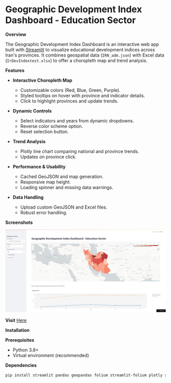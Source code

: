 # Geographic Development Index Dashboard - Education Sector

**Overview**

The Geographic Development Index Dashboard is an interactive web app built with [Streamlit](https://streamlit.io/) to visualize educational development indices across Iran's provinces. It combines geospatial data (`IRN_adm.json`) with Excel data (`IrDevIndextest.xlsx`) to offer a choropleth map and trend analysis.

**Features**

- **Interactive Choropleth Map**
  - Customizable colors (Red, Blue, Green, Purple).
  - Styled tooltips on hover with province and indicator details.
  - Click to highlight provinces and update trends.

- **Dynamic Controls**
  - Select indicators and years from dynamic dropdowns.
  - Reverse color scheme option.
  - Reset selection button.

- **Trend Analysis**
  - Plotly line chart comparing national and province trends.
  - Updates on province click.

- **Performance & Usability**
  - Cached GeoJSON and map generation.
  - Responsive map height.
  - Loading spinner and missing data warnings.

- **Data Handling**
  - Upload custom GeoJSON and Excel files.
  - Robust error handling.

**Screenshots**

![Dashboard Map](dashboard_map.jpeg)  

**Visit**
[Here](https://iran-map-dashboard-askhiozygtwnii4szgafaf.streamlit.app/)

**Installation**

**Prerequisites**
- Python 3.8+
- Virtual environment (recommended)

**Dependencies**
```bash
pip install streamlit pandas geopandas folium streamlit-folium plotly shapely
